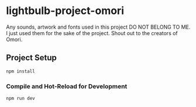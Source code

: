 # lightbulb-project-omori

Any sounds, artwork and fonts used in this project DO NOT BELONG TO ME. I just used them for the sake of the project.
Shout out to the creators of Omori.

## Project Setup

```sh
npm install
```

### Compile and Hot-Reload for Development

```sh
npm run dev
```
